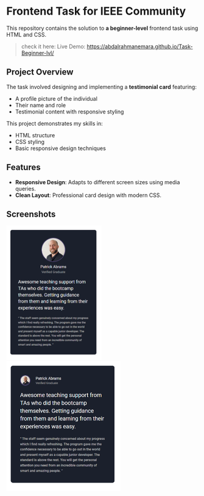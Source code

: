 
# Frontend Task for IEEE Community

This repository contains the solution to <b>a beginner-level</b> frontend task using HTML and CSS.

> check it here: Live Demo: https://abdalrahmanemara.github.io/Task-Beginner-lvl/

## Project Overview

The task involved designing and implementing a **testimonial card** featuring:
- A profile picture of the individual
- Their name and role
- Testimonial content with responsive styling

This project demonstrates my skills in:
- HTML structure
- CSS styling
- Basic responsive design techniques

## Features

- **Responsive Design**: Adapts to different screen sizes using media queries.
- **Clean Layout**: Professional card design with modern CSS.

## Screenshots

<img src="./images/media-two.png" width="250px"> <img src="./images/media-one.png" width="300px"> 
